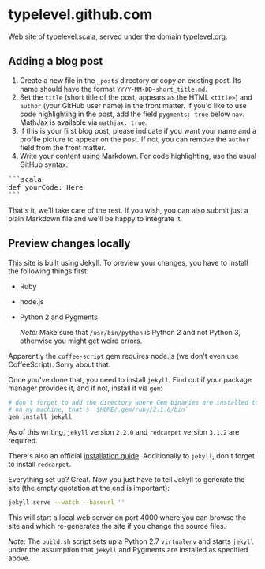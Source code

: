 typelevel.github.com
====================

Web site of typelevel.scala, served under the domain [typelevel.org](http://typelevel.org).


Adding a blog post
------------------

1. Create a new file in the `_posts` directory or copy an existing post. Its name should have the format `YYYY-MM-DD-short_title.md`.
2. Set the `title` (short title of the post, appears as the HTML `<title>`) and `author` (your GitHub user name) in the front matter. If you'd like to use code highlighting in the post, add the field `pygments: true` below `nav`. MathJax is available via `mathjax: true`.
3. If this is your first blog post, please indicate if you want your name and a profile picture to appear on the post. If not, you can remove the `author` field from the front matter.
4. Write your content using Markdown. For code highlighting, use the usual GitHub syntax:

<pre>
```scala
def yourCode: Here
```
</pre>

That's it, we'll take care of the rest. If you wish, you can also submit just a plain Markdown file and we'll be happy to integrate it.


Preview changes locally
-----------------------

This site is built using Jekyll. To preview your changes, you have to install the following things first:

* Ruby
* node.js
* Python 2 and Pygments

  _Note:_ Make sure that `/usr/bin/python` is Python 2 and not Python 3, otherwise you might get weird errors.

Apparently the `coffee-script` gem requires node.js (we don't even use CoffeeScript).
Sorry about that.

Once you've done that, you need to install `jekyll`. Find out if your package manager provides it, and if not, install it via `gem`:

```bash
# don't forget to add the directory where Gem binaries are installed to your `$PATH`
# on my machine, that's `$HOME/.gem/ruby/2.1.0/bin`
gem install jekyll
```

As of this writing, `jekyll` version `2.2.0` and `redcarpet` version `3.1.2` are required.

There's also an official [installation guide](http://jekyllrb.com/docs/installation/). Additionally to `jekyll`, don't forget to install `redcarpet`. 

Everything set up? Great. Now you just have to tell Jekyll to generate the site (the empty quotation at the end is important):

```bash
jekyll serve --watch --baseurl ''
```

This will start a local web server on port 4000 where you can browse the site and which re-generates the site if you change the source files.

_Note:_ The `build.sh` script sets up a Python 2.7 `virtualenv` and starts `jekyll` under the assumption that `jekyll` and Pygments are installed as specified above.
